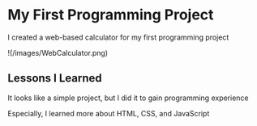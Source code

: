 
# My First Programming Project

I created a web-based calculator for my first programming project


!(/images/WebCalculator.png)




## Lessons I Learned

It looks like a simple project, but I did it to gain programming experience

Especially, I learned more about HTML, CSS, and JavaScript

